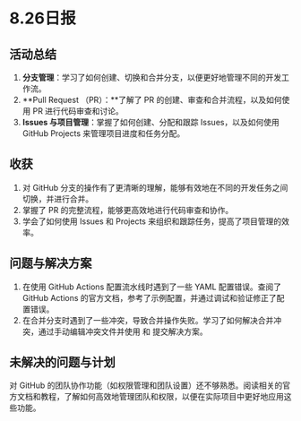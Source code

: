 # 8.26日报
## 活动总结

1. **分支管理**：学习了如何创建、切换和合并分支，以便更好地管理不同的开发工作流。
1. **Pull Request （PR）：**了解了 PR 的创建、审查和合并流程，以及如何使用 PR 进行代码审查和讨论。
1. **Issues 与项目管理**：掌握了如何创建、分配和跟踪 Issues，以及如何使用 GitHub Projects 来管理项目进度和任务分配。

## 收获

1. 对 GitHub 分支的操作有了更清晰的理解，能够有效地在不同的开发任务之间切换，并进行合并。
1. 掌握了 PR 的完整流程，能够更高效地进行代码审查和协作。
1. 学会了如何使用 Issues 和 Projects 来组织和跟踪任务，提高了项目管理的效率。

## 问题与解决方案

1. 在使用 GitHub Actions 配置流水线时遇到了一些 YAML 配置错误。查阅了 GitHub Actions 的官方文档，参考了示例配置，并通过调试和验证修正了配置错误。
2. 在合并分支时遇到了一些冲突，导致合并操作失败。学习了如何解决合并冲突，通过手动编辑冲突文件并使用 和 提交解决方案。

## 未解决的问题与计划

对 GitHub 的团队协作功能（如权限管理和团队设置）还不够熟悉。阅读相关的官方文档和教程，了解如何高效地管理团队和权限，以便在实际项目中更好地应用这些功能。